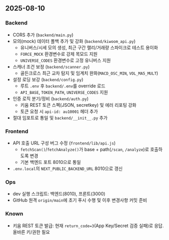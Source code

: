 ## 2025-08-10

### Backend
- CORS 추가 (`backend/main.py`)
- 모의(mock) 데이터 폴백 추가 및 강화 (`backend/kiwoom_api.py`)
  - 유니버스/시세 모의 생성, 최근 구간 랠리/거래량 스파이크로 테스트 용이화
  - `FORCE_MOCK` 환경변수로 강제 목모드 지원
  - `UNIVERSE_CODES` 환경변수로 고정 유니버스 지원
- 스캐너 조건 보정 (`backend/scanner.py`)
  - 골든크로스 최근 교차 탐지 및 임계치 완화(`MACD_OSC_MIN`, `VOL_MA5_MULT`)
- 설정 로딩 보강 (`backend/config.py`)
  - 루트 `.env` 후 `backend/.env`를 override 로드
  - `API_BASE`, `TOKEN_PATH`, `UNIVERSE_CODES` 지원
- 인증 로직 분기/정비 (`backend/auth.py`)
  - 키움 REST 토큰 스펙(JSON, secretkey) 및 에러 리포팅 강화
  - 토큰 요청 시 `api-id: au10001` 헤더 추가
- 절대 임포트로 통일 및 `backend/__init__.py` 추가

### Frontend
- API 호출 URL 구성 버그 수정 (`frontend/lib/api.js`)
  - `fetchScan()`/`fetchAnalyze()`가 base + path(`/scan`, `/analyze`)로 호출하도록 변경
  - 기본 백엔드 포트 8010으로 통일
- `.env.local`의 `NEXT_PUBLIC_BACKEND_URL` 8010으로 갱신

### Ops
- dev 실행 스크립트: 백엔드(8010), 프론트(3000)
- GitHub 원격 `origin/main`에 초기 푸시 수행 및 이후 변경사항 커밋 준비

### Known
- 키움 REST 토큰 발급: 현재 `return_code=3`(App Key/Secret 검증 실패)로 응답. 올바른 키/권한 필요
